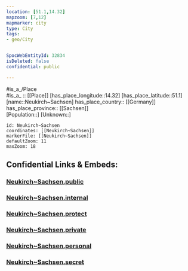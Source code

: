 ```yaml
---
location: [51.1,14.32] 
mapzoom: [7,12] 
mapmarker: city 
type: City
tags:
- geo/City


SpocWebEntityId: 32834
isDeleted: false
confidential: public

---
```

#is_a_/Place  
#is_a_ :: [[Place]] 
[has_place_longitude::14.32] 
[has_place_latitude::51.1] 
[name::Neukirch~Sachsen] 
has_place_country:: [[Germany]]  
has_place_province:: [[Sachsen]]  
[Population::] 
[Unknown::] 


```leaflet
id: Neukirch~Sachsen
coordinates: [[Neukirch~Sachsen]] 
markerFile: [[Neukirch~Sachsen]] 
defaultZoom: 11 
maxZoom: 18
```


## Confidential Links & Embeds: 

### [Neukirch~Sachsen.public](/_public/\Earth\Continent\Europe\Europe~Central\Germany\Germany~East\Sachsen\counties~Sachsen\Bautzen\cities~Bautzen\Neukirch_Lausitz\CityNeukirch~Sachsen.public.md) 

### [Neukirch~Sachsen.internal](/_internal/\Earth\Continent\Europe\Europe~Central\Germany\Germany~East\Sachsen\counties~Sachsen\Bautzen\cities~Bautzen\Neukirch_Lausitz\CityNeukirch~Sachsen.internal.md) 

### [Neukirch~Sachsen.protect](/_protect/\Earth\Continent\Europe\Europe~Central\Germany\Germany~East\Sachsen\counties~Sachsen\Bautzen\cities~Bautzen\Neukirch_Lausitz\CityNeukirch~Sachsen.protect.md) 

### [Neukirch~Sachsen.private](/_private/\Earth\Continent\Europe\Europe~Central\Germany\Germany~East\Sachsen\counties~Sachsen\Bautzen\cities~Bautzen\Neukirch_Lausitz\CityNeukirch~Sachsen.private.md) 

### [Neukirch~Sachsen.personal](/_personal/\Earth\Continent\Europe\Europe~Central\Germany\Germany~East\Sachsen\counties~Sachsen\Bautzen\cities~Bautzen\Neukirch_Lausitz\CityNeukirch~Sachsen.personal.md) 

### [Neukirch~Sachsen.secret](/_secret/\Earth\Continent\Europe\Europe~Central\Germany\Germany~East\Sachsen\counties~Sachsen\Bautzen\cities~Bautzen\Neukirch_Lausitz\CityNeukirch~Sachsen.secret.md)

